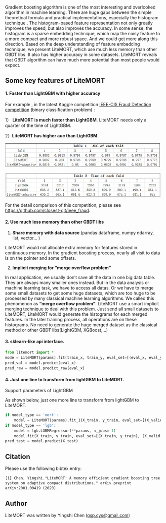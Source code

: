 Gradient boosting algorithm is one of the most interesting and overlooked algorithm in machine learning. There are huge gaps between the simple theoretical formula  and practical implementations, especially the histogram technique . The histogram-based feature representation not only greatly improves the speed, but also improves the accuracy. In some sense, the histogram is a sparse embedding technique, which map the noisy feature to a more compact and  more robust space. And we could get more along this direction.  Based on the deep understanding of feature embedding technique, we present LiteMORT, which use much less memory than other GBDT libs. It also has higher accuracy in some datasets. LiteMORT reveals that GBDT algorithm can have much more potential than most people would expect. 

## Some key features of LiteMORT

#### 1. Faster than LightGBM with higher accuracy

For example , in the latest Kaggle competition  [IEEE-CIS Fraud Detection competition](https://www.kaggle.com/c/ieee-fraud-detection/overview) (binary classification problem) :

1） **LiteMORT is much faster than LightGBM**. LiteMORT needs only a quarter of the time of LightGBM.

2）**LiteMORT has higher auc than LightGBM**. 

![auc_8_fold](https://github.com/closest-git/ieee_fraud/raw/master/auc_8_fold.jpg)

![time_8_fold](https://github.com/closest-git/ieee_fraud/raw/master/time_8_fold.jpg)

For the detail comparison of this competition, please see https://github.com/closest-git/ieee_fraud.

#### 2. Use much less memory than other GBDT libs 

1) **Share memory with data source** (pandas dataframe, numpy ndarray, list, vector… )

LiteMORT would not allocate extra memory for features stored in continuous memory. In the gradient boosting process, nearly all visit to data is on the pointer and some offsets. 

2) **Implicit merging  for “merge overflow problem”**

In real application, we usually don’t save all the data in one big data table. They are always many smaller ones instead. But in the data analysis or machine learning task, we have to access all datas. Or we have to merge some small datasets to get some huge datasets, which are too huge to be processed by many classical machine learning algorithms. We called this phenomenon as **“merge overflow problem”**. 		LiteMORT use a smart implicit merging technique to deal with this problem. Just send all small datasets to LiteMORT, LiteMORT would generate the histograms for each merged features. In the later training process, all operations are on these histograms. No need to generate the huge merged dataset as the classical method or other GBDT libs(LightGBM, XGBoost,...)

#### 3. sklearn-like api interface.

```python
from litemort import *
mode = LiteMORT(params).fit(train_x, train_y, eval_set=[(eval_x, eval_y)])
pred_val = model.predict(eval_x)
pred_raw = model.predict_raw(eval_x)
```

#### 4. Just one line to transform from lightGBM to LiteMORT.

Support parameters of LightGBM

As shown below, just one more line to transform from lightGBM to LiteMORT.  

```python
if model_type == 'mort':
    model = LiteMORT(params).fit_1(X_train, y_train, eval_set=[(X_valid, y_valid)])
if model_type == 'lgb':
    model = lgb.LGBMRegressor(**params, n_jobs=-1)
    model.fit(X_train, y_train, eval_set=[(X_train, y_train), (X_valid, y_valid)])
pred_test = model.predict(X_test)
```



## Citation

Please use the following bibtex entry:

```
[1] Chen, Yingshi."LiteMORT: A memory efficient gradient boosting tree system on adaptive compact distributions." arXiv preprint arXiv:2001.09419 (2020).
```

## Author

LiteMORT was written by Yingshi Chen (gsp.cys@gmail.com)